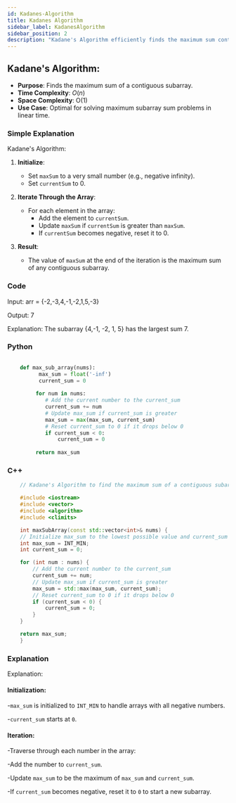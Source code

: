 ```yaml
---
id: Kadanes-Algorithm
title: Kadanes Algorithm
sidebar_label: KadanesAlgorithm
sidebar_position: 2
description: "Kadane's Algorithm efficiently finds the maximum sum contiguous subarray in a one-dimensional array. It's a dynamic programming technique named after its creator, Jay Kadane."
---
```

## Kadane's Algorithm:

- **Purpose**: Finds the maximum sum of a contiguous subarray.
- **Time Complexity**: $O(n)$
- **Space Complexity**: O(1)
- **Use Case**: Optimal for solving maximum subarray sum problems in linear time.
### Simple Explanation
Kadane's Algorithm:

1. **Initialize**:
   - Set `maxSum` to a very small number (e.g., negative infinity).
   - Set `currentSum` to 0.

2. **Iterate Through the Array**:
   - For each element in the array:
     - Add the element to `currentSum`.
     - Update `maxSum` if `currentSum` is greater than `maxSum`.
     - If `currentSum` becomes negative, reset it to 0.

3. **Result**:
   - The value of `maxSum` at the end of the iteration is the maximum sum of any contiguous subarray.
### Code

Input: arr = {-2,-3,4,-1,-2,1,5,-3}

Output: 7

Explanation: The subarray {4,-1, -2, 1, 5} has the largest sum 7.

### Python
```py

    def max_sub_array(nums):
          max_sum = float('-inf')
          current_sum = 0
    
         for num in nums:
            # Add the current number to the current_sum
            current_sum += num
            # Update max_sum if current_sum is greater
            max_sum = max(max_sum, current_sum)
            # Reset current_sum to 0 if it drops below 0
            if current_sum < 0:
                current_sum = 0
            
         return max_sum
```

### C++
```cpp
    // Kadane's Algorithm to find the maximum sum of a contiguous subarray

    #include <iostream>
    #include <vector>
    #include <algorithm>
    #include <climits>

    int maxSubArray(const std::vector<int>& nums) {
    // Initialize max_sum to the lowest possible value and current_sum to 0
    int max_sum = INT_MIN;
    int current_sum = 0;

    for (int num : nums) {
        // Add the current number to the current_sum
        current_sum += num;
        // Update max_sum if current_sum is greater
        max_sum = std::max(max_sum, current_sum);
        // Reset current_sum to 0 if it drops below 0
        if (current_sum < 0) {
            current_sum = 0;
        }
    }

    return max_sum;
    }
```

### Explanation
Explanation:

#### Initialization:

  -`max_sum` is initialized to `INT_MIN` to handle arrays with all negative numbers.

  -`current_sum` starts at `0`.

#### Iteration:

  -Traverse through each number in the array:
  
  -Add the number to `current_sum`.

  -Update `max_sum` to be the maximum of `max_sum` and `current_sum`.

  -If `current_sum` becomes negative, reset it to `0` to start a new subarray.


